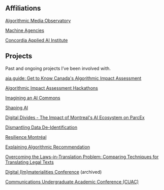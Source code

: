 ## Affiliations
[Algorithmic Media Observatory][1]

[Machine Agencies][2]

[Concordia Applied AI Institute][3]

## Projects
Past and ongoing projects I’ve been involved with.

[aia.guide: Get to Know Canada's Algorithmic Impact Assessment][14]

[Algorithmic Impact Assessment Hackathons][13]

[Imagining an AI Commons][4]

[Shaping AI][5]

[Digital Divides - The Impact of Montreal's AI Ecosystem on ParcEx][6]

[Dismantling Data De-Identification][7]

[Resilience Montréal][8]

[Explaining Algorithmic Recommendation][9]

[Overcoming the Laws-in-Translation Problem: Comparing Techniques for Translating Legal Texts][10]

[Digital (Im)materialities Conference][11] (archived)

[Communications Undergraduate Academic Conference (CUAC)][12]

[1]:https://www.amo-oma.ca/en/
[2]:https://machineagencies.milieux.ca
[3]:https://www.concordia.ca/research/applied-ai-institute.html
[4]:https://machineagencies.milieux.ca/ai-commons/
[5]:https://www.shapingai.org
[6]:https://cbarparcex.ca/projects/digital-divides-the-impact-of-montreals-ai-ecosystems-on-parc-extension-housing-environment-and-access-to-services-april-2022/
[7]:https://crtc.gc.ca/eng/acrtc/prx/2022gertlerwester.htm
[8]:https://www.resiliencemontreal.com
[9]:https://www.youtube.com/watch?v=DgAjLI7rudU
[10]:https://doi.org/10.5281/zenodo.7140081
[11]:https://web.archive.org/web/20220113172126/https://digitalimmaterialities.net/
[12]:https://www.mycomsguild.ca/cuac2020
[13]:https://nog.url.lol/mozfest
[14]:https://aia.guide